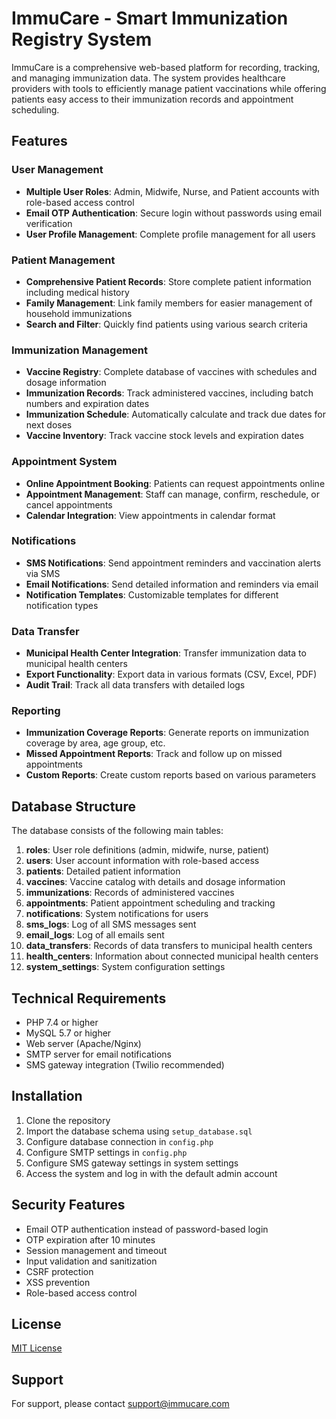 # ImmuCare - Smart Immunization Registry System

ImmuCare is a comprehensive web-based platform for recording, tracking, and managing immunization data. The system provides healthcare providers with tools to efficiently manage patient vaccinations while offering patients easy access to their immunization records and appointment scheduling.

## Features

### User Management
- **Multiple User Roles**: Admin, Midwife, Nurse, and Patient accounts with role-based access control
- **Email OTP Authentication**: Secure login without passwords using email verification
- **User Profile Management**: Complete profile management for all users

### Patient Management
- **Comprehensive Patient Records**: Store complete patient information including medical history
- **Family Management**: Link family members for easier management of household immunizations
- **Search and Filter**: Quickly find patients using various search criteria

### Immunization Management
- **Vaccine Registry**: Complete database of vaccines with schedules and dosage information
- **Immunization Records**: Track administered vaccines, including batch numbers and expiration dates
- **Immunization Schedule**: Automatically calculate and track due dates for next doses
- **Vaccine Inventory**: Track vaccine stock levels and expiration dates

### Appointment System
- **Online Appointment Booking**: Patients can request appointments online
- **Appointment Management**: Staff can manage, confirm, reschedule, or cancel appointments
- **Calendar Integration**: View appointments in calendar format

### Notifications
- **SMS Notifications**: Send appointment reminders and vaccination alerts via SMS
- **Email Notifications**: Send detailed information and reminders via email
- **Notification Templates**: Customizable templates for different notification types

### Data Transfer
- **Municipal Health Center Integration**: Transfer immunization data to municipal health centers
- **Export Functionality**: Export data in various formats (CSV, Excel, PDF)
- **Audit Trail**: Track all data transfers with detailed logs

### Reporting
- **Immunization Coverage Reports**: Generate reports on immunization coverage by area, age group, etc.
- **Missed Appointment Reports**: Track and follow up on missed appointments
- **Custom Reports**: Create custom reports based on various parameters

## Database Structure

The database consists of the following main tables:

1. **roles**: User role definitions (admin, midwife, nurse, patient)
2. **users**: User account information with role-based access
3. **patients**: Detailed patient information
4. **vaccines**: Vaccine catalog with details and dosage information
5. **immunizations**: Records of administered vaccines
6. **appointments**: Patient appointment scheduling and tracking
7. **notifications**: System notifications for users
8. **sms_logs**: Log of all SMS messages sent
9. **email_logs**: Log of all emails sent
10. **data_transfers**: Records of data transfers to municipal health centers
11. **health_centers**: Information about connected municipal health centers
12. **system_settings**: System configuration settings

## Technical Requirements

- PHP 7.4 or higher
- MySQL 5.7 or higher
- Web server (Apache/Nginx)
- SMTP server for email notifications
- SMS gateway integration (Twilio recommended)

## Installation

1. Clone the repository
2. Import the database schema using `setup_database.sql`
3. Configure database connection in `config.php`
4. Configure SMTP settings in `config.php`
5. Configure SMS gateway settings in system settings
6. Access the system and log in with the default admin account

## Security Features

- Email OTP authentication instead of password-based login
- OTP expiration after 10 minutes
- Session management and timeout
- Input validation and sanitization
- CSRF protection
- XSS prevention
- Role-based access control

## License

[MIT License](LICENSE)

## Support

For support, please contact support@immucare.com 